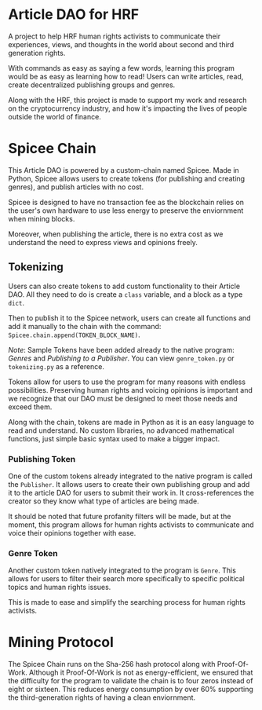 # Article DAO for HRF 

A project to help HRF human rights activists to 
communicate their experiences, views, and thoughts 
in the world about second and third generation rights.

With commands as easy as saying a few words, learning 
this program would be as easy as learning how to read! 
Users can write articles, read, create decentralized publishing groups and genres. 

Along with the HRF, this project is made to support my work and research on the cryptocurrency industry, and how it's impacting the lives of people outside the world 
of finance. 

# Spicee Chain

This Article DAO is powered by a custom-chain named Spicee. Made in Python, Spicee allows users to create tokens (for publishing and creating genres), and publish articles with no cost. 

Spicee is designed to have no transaction fee as the blockchain relies on the user's own hardware to use less energy to preserve the enviornment when mining blocks. 

Moreover, when publishing the article, there is no extra 
cost as we understand the need to express views and opinions freely. 

## Tokenizing

Users can also create tokens to add custom functionality to their Article DAO. All they need to do is create a 
`class` variable, and a block as a type `dict`.

Then to publish it to the Spicee network, users can create all functions and add it manually to the chain with the command: `Spicee.chain.append(TOKEN_BLOCK_NAME)`. 

*Note*: Sample Tokens have been added already to the native program: *Genres* and *Publishing to a Publisher*. You can view `genre_token.py` or `tokenizing.py` as a reference. 

Tokens allow for users to use the program for many reasons with endless possibilities. Preserving human rights and voicing opinions is important and we recognize that our DAO must be designed to meet those needs and exceed them.

Along with the chain, tokens are made in Python as it 
is an easy language to read and understand. No custom libraries, no advanced mathematical functions, just simple basic syntax used to make a bigger impact.

### Publishing Token

One of the custom tokens already integrated to the native program is called the `Publisher`. It allows users to create their own publishing group and add it to the article DAO for users to submit their work in. It cross-references the creator so they know what type 
of articles are being made. 

It should be noted that future profanity filters will be made, but at the moment, this program allows for human rights activists to communicate and voice their opinions together with ease. 

### Genre Token

Another custom token natively integrated to the program is `Genre`. This allows for users to filter their search more specifically to specific political topics and human rights issues. 

This is made to ease and simplify the searching process 
for human rights activists.

# Mining Protocol

The Spicee Chain runs on the Sha-256 hash protocol along 
with Proof-Of-Work. Although it Proof-Of-Work is not 
as energy-efficient, we ensured that the difficulty for the program to validate the chain is to four zeros instead of eight or sixteen. This reduces energy consumption by over 60% supporting the third-generation rights of having a clean enviornment.


